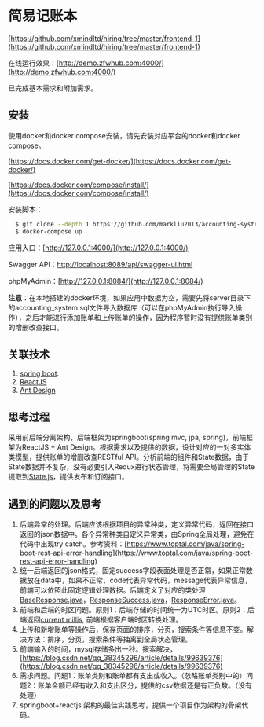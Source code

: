 # 简易记账本

[https://github.com/xmindltd/hiring/tree/master/frontend-1](https://github.com/xmindltd/hiring/tree/master/frontend-1)

在线运行效果：[http://demo.zfwhub.com:4000/](http://demo.zfwhub.com:4000/)

已完成基本需求和附加需求。


## 安装
使用docker和docker compose安装，请先安装对应平台的docker和docker compose。

[https://docs.docker.com/get-docker/](https://docs.docker.com/get-docker/)

[https://docs.docker.com/compose/install/](https://docs.docker.com/compose/install/)

安装脚本：
```sh
  $ git clone --depth 1 https://github.com/markliu2013/accounting-system.git
  $ docker-compose up
```
应用入口：[http://127.0.0.1:4000/](http://127.0.0.1:4000/)

Swagger API：[http://localhost:8089/api/swagger-ui.html](http://localhost:8089/api/swagger-ui.html)

phpMyAdmin：[http://127.0.0.1:8084/](http://127.0.0.1:8084/)

**注意**：在本地搭建的docker环境，如果应用中数据为空，需要先将server目录下的accounting_system.sql文件导入数据库（可以在phpMyAdmin执行导入操作），之后才能进行添加账单和上传账单的操作，因为程序暂时没有提供账单类别的增删改查接口。


## 关联技术


1. [spring boot](https://spring.io/projects/spring-boot).
2. [ReactJS](https://create-react-app.dev/)
3. [Ant Design](https://ant.design/docs/spec/introduce)


## 思考过程
采用前后端分离架构，后端框架为springboot(spring mvc, jpa, spring)，前端框架为ReactJS + Ant Design。根据需求以及提供的数据，设计对应的一对多实体类模型，提供账单的增删改查RESTful API。分析前端的组件和State数据，由于State数据并不复杂，没有必要引入Redux进行状态管理，将需要全局管理的State提取到[State.js](https://github.com/markliu2013/accounting-system/blob/master/client/src/State.js)，提供发布和订阅接口。

## 遇到的问题以及思考
1. 后端异常的处理。后端应该根据项目的异常种类，定义异常代码，返回在接口返回的json数据中。各个异常种类自定义异常类，由Spring全局处理，避免在代码中出现try catch。参考资料：[https://www.toptal.com/java/spring-boot-rest-api-error-handling](https://www.toptal.com/java/spring-boot-rest-api-error-handling)
2. 统一后端返回的json格式，固定success字段表面处理是否正常，如果正常数据放在data中，如果不正常，code代表异常代码，message代表异常信息，前端可以依照此固定逻辑处理数据。后端定义了对应的类处理[BaseResponse.java](https://github.com/markliu2013/accounting-system/blob/master/server/src/main/java/com/zfwhub/bill/dto/BaseResponse.java)，[ResponseSuccess.java](https://github.com/markliu2013/accounting-system/blob/master/server/src/main/java/com/zfwhub/bill/dto/ResponseSuccess.java)，[ResponseError.java](https://github.com/markliu2013/accounting-system/blob/master/server/src/main/java/com/zfwhub/bill/dto/ResponseError.java)。
3. 前端和后端的时区问题。原则1：后端存储的时间统一为UTC时区。原则2：后端返回[current millis](https://currentmillis.com/), 前端根据客户端时区转换处理。
4. 上传和新增账单等操作后，保存页面的排序，分页，搜索条件等信息不变。解决方法：排序，分页，搜索条件等抽离到全局状态管理。
5. 前端输入的时间，mysql存储多出一秒。搜索解决，[https://blog.csdn.net/qq_38345296/article/details/99639376](https://blog.csdn.net/qq_38345296/article/details/99639376)
6. 需求问题。问题1：账单类别和账单都有支出或收入。（忽略账单类别中的）问题2：账单金额已经有收入和支出区分，提供的csv数据还是有正负数。（没有处理）
7. springboot+reactjs 架构的最佳实践思考，提供一个项目作为架构的骨架代码。
